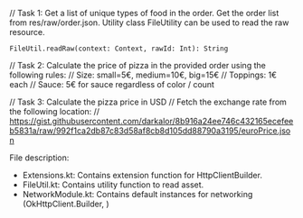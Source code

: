 // Task 1: Get a list of unique types of food in the order.
Get the order list from res/raw/order.json.
Utility class FileUtility can be used to read the raw resource.
```
FileUtil.readRaw(context: Context, rawId: Int): String
```

// Task 2: Calculate the price of pizza in the provided order using the following rules:
// Size: small=5€, medium=10€, big=15€
// Toppings: 1€ each
// Sauce: 5€ for sauce regardless of color / count

// Task 3: Calculate the pizza price in USD
// Fetch the exchange rate from the following location:
// https://gist.githubusercontent.com/darkalor/8b916a24ee746c432165ecefeeb5831a/raw/992f1ca2db87c83d58af8cb8d105dd88790a3195/euroPrice.json

File description:
- Extensions.kt: Contains extension function for HttpClientBuilder.
- FileUtil.kt: Contains utility function to read asset.
- NetworkModule.kt: Contains default instances for networking (OkHttpClient.Builder, )